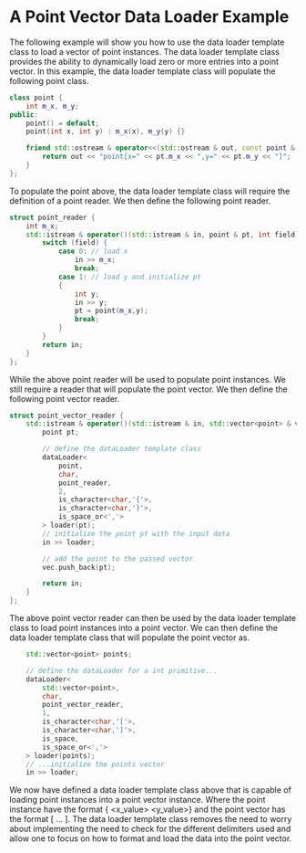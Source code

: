 # A Point Vector Data Loader Example

The following example will show you how to use the data loader template class
to load a vector of point instances.  The data loader template class provides
the ability to dynamically load zero or more entries into a point vector.  In
this example, the data loader template class will populate the following point
class.

```cpp
class point {
    int m_x, m_y;
public:
    point() = default;
    point(int x, int y) : m_x(x), m_y(y) {}

    friend std::ostream & operator<<(std::ostream & out, const point & pt) {
        return out << "point[x=" << pt.m_x << ",y=" << pt.m_y << "]";
    }
};
```

To populate the point above, the data loader template class will require the
definition of a point reader.  We then define the following point reader.

```cpp
struct point_reader {
    int m_x;
    std::istream & operator()(std::istream & in, point & pt, int field) {
        switch (field) {
            case 0: // load x
                in >> m_x;
                break;
            case 1: // load y and initialize pt
            {
                int y;
                in >> y;
                pt = point(m_x,y);
                break;
            }
        }
        return in;
    }
};
```

While the above point reader will be used to populate point instances.  We
still require a reader that will populate the point vector.  We then define
the following point vector reader.

```cpp
struct point_vector_reader {
    std::istream & operator()(std::istream & in, std::vector<point> & vec, int field) {
        point pt;

        // define the dataLoader template class
        dataLoader<
            point,
            char,
            point_reader,
            2,
            is_character<char,'{'>,
            is_character<char,'}'>,
            is_space_or<','>
        > loader(pt);
        // initialize the point pt with the input data
        in >> loader;

        // add the point to the passed vector
        vec.push_back(pt);

        return in;
    }
};
```

The above point vector reader can then be used by the data loader template
class to load point instances into a point vector.  We can then define the
data loader template class that will populate the point vector as.

```cpp
    std::vector<point> points;

    // define the dataLoader for a int primitive...
    dataLoader<
        std::vector<point>,
        char,
        point_vector_reader,
        1,
        is_character<char,'['>,
        is_character<char,']'>,
        is_space,
        is_space_or<','>
    > loader(points);
    // ...initialize the points vector
    in >> loader;
```

We now have defined a data loader template class above that is capable of
loading point instances into a point vector instance.  Where the point
instance have the format { <x_value> <y_value>} and the point vector has
the format [ <point> ... ].  The data loader template class removes the
need to worry about implementing the need to check for the different
delimiters used and allow one to focus on how to format and load the
data into the point vector.
